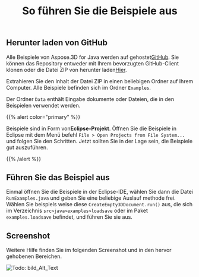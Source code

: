 ﻿---
title: So führen Sie die Beispiele aus
type: docs
weight: 70
url: /de/java/how-to-run-the-examples/
description: Alle Beispiele von Aspose.3D for Java werden auf GitHub gehostet. Sie können das Repository entweder mit Ihrem bevorzugten GitHub-Client klonen oder die Datei ZIP herunter laden.
---
## **Herunter laden von GitHub**
Alle Beispiele von Aspose.3D for Java werden auf gehostet[GitHub](https://github.com/aspose-3d/Aspose.3D-for-java). Sie können das Repository entweder mit Ihrem bevorzugten GitHub-Client klonen oder die Datei ZIP von herunter laden[Hier](https://github.com/aspose-3d/Aspose.3D-for-Java/archive/master.zip).

Extrahieren Sie den Inhalt der Datei ZIP in einen beliebigen Ordner auf Ihrem Computer. Alle Beispiele befinden sich im Ordner `Examples`.

Der Ordner `Data` enthält Eingabe dokumente oder Dateien, die in den Beispielen verwendet werden.

{{% alert color="primary" %}} 

Beispiele sind in Form von**Eclipse-Projekt**. Öffnen Sie die Beispiele in Eclipse mit dem Menü befehl `File > Open Projects from File System...` und folgen Sie den Schritten. Jetzt sollten Sie in der Lage sein, die Beispiele gut auszuführen.

{{% /alert %}} 
## **Führen Sie das Beispiel aus**
Einmal öffnen Sie die Beispiele in der Eclipse-IDE, wählen Sie dann die Datei `RunExamples.java` und geben Sie eine beliebige Auslauf methode frei. Wählen Sie beispiels weise diese `CreateEmpty3DDocument.run()` aus, die sich im Verzeichnis `src>java>examples>loadsave` oder im Paket `examples.loadsave` befindet, und führen Sie sie aus.

## **Screenshot**
Weitere Hilfe finden Sie im folgenden Screenshot und in den hervor gehobenen Bereichen.

![Todo: bild_Alt_Text](how-to-run-the-examples_1.png)
